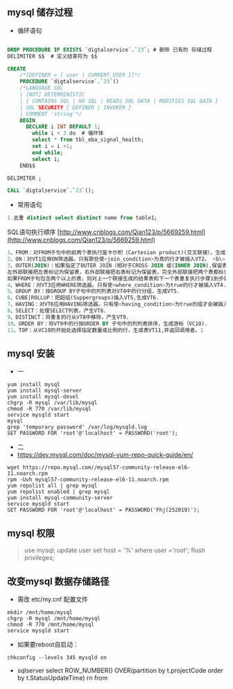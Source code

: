 ## mysql 储存过程 

- 循环语句
```sql

DROP PROCEDURE IF EXISTS `digtalservice`.`23`; # 删除 已有的 存储过程 
DELIMITER $$  # 定义结束符为 $$

CREATE
    /*[DEFINER = { user | CURRENT_USER }]*/
    PROCEDURE `digtalservice`.`23`()
    /*LANGUAGE SQL
    | [NOT] DETERMINISTIC
    | { CONTAINS SQL | NO SQL | READS SQL DATA | MODIFIES SQL DATA }
    | SQL SECURITY { DEFINER | INVOKER }
    | COMMENT 'string'*/
    BEGIN
      DECLARE i INT DEFAULT 1;
        while i < 3 do  # 循环体 
        select * from tbl_eba_signal_health;
        set i = i +1;
        end while;
	    select i;
    END$$

DELIMITER ;

CALL `digtalservice`.`23`();

 ```

 - 常用语句
 ```sql
 1.去重 distinct select distinct name from table1;
  ```
SQL语句执行顺序 [http://www.cnblogs.com/Qian123/p/5669259.html](http://www.cnblogs.com/Qian123/p/5669259.html)
```sql
1、FROM：对FROM子句中的前两个表执行笛卡尔积（Cartesian product)(交叉联接），生成虚拟表VT1  <b\>
2、ON：对VT1应用ON筛选器。只有那些使<join_condition>为真的行才被插入VT2。 <b\>
3、OUTER(JOIN)：如果指定了OUTER JOIN（相对于CROSS JOIN 或(INNER JOIN),保留表（preserved table：
左外部联接把左表标记为保留表，右外部联接把右表标记为保留表，完全外部联接把两个表都标记为保留表）中未找到匹配的行将作为外部行添加到 VT2,生成VT3.
如果FROM子句包含两个以上的表，则对上一个联接生成的结果表和下一个表重复执行步骤1到步骤3，直到处理完所有的表为止。
4、WHERE：对VT3应用WHERE筛选器。只有使<where_condition>为true的行才被插入VT4.
5、GROUP BY：按GROUP BY子句中的列列表对VT4中的行分组，生成VT5.
6、CUBE|ROLLUP：把超组(Suppergroups)插入VT5,生成VT6.
7、HAVING：对VT6应用HAVING筛选器。只有使<having_condition>为true的组才会被插入VT7.
8、SELECT：处理SELECT列表，产生VT8.
9、DISTINCT：将重复的行从VT8中移除，产生VT9.
10、ORDER BY：将VT9中的行按ORDER BY 子句中的列列表排序，生成游标（VC10).
11、TOP：从VC10的开始处选择指定数量或比例的行，生成表VT11,并返回调用者。1
 ```


 ## mysql 安装
- 一
```shell
yum install mysql
yum install mysql-server
yum install mysql-devel
chgrp -R mysql /var/lib/mysql
chmod -R 770 /var/lib/mysql
service mysqld start 
mysql
grep 'temporary password' /var/log/mysqld.log
SET PASSWORD FOR 'root'@'localhost' = PASSWORD('root');
```

- 二  
- https://dev.mysql.com/doc/mysql-yum-repo-quick-guide/en/
```shell
wget https://repo.mysql.com//mysql57-community-release-el6-11.noarch.rpm
rpm -Uvh mysql57-community-release-el6-11.noarch.rpm
yum repolist all | grep mysql
yum repolist enabled | grep mysql
yum install mysql-community-server
service mysqld start
SET PASSWORD FOR 'root'@'localhost' = PASSWORD('Fhj(252019)');
```

## mysql 权限
> use mysql;
> update user set host = '%' where user ='root';
> flush privileges;

## 改变mysql 数据存储路径
- 需改 etc/my.cnf 配置文件

```shell
mkdir /mnt/home/mysql
chgrp -R mysql /mnt/home/mysql
chmod -R 770 /mnt/home/mysql
service mysqld start
```
- 如果要reboot自启动：

```shell
chkconfig --levels 345 mysqld on
```




- sqlserver
select ROW_NUMBER() OVER(partition by t.projectCode order by t.StatusUpdateTime) rn from